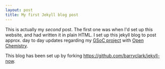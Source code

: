 ```yaml
---
layout: post
title: My first Jekyll blog post
---
```


This is actually my _second_ post. The first one was when I'd set up this website, and had written it in plain HTML. I set up this jekyll blog to post approx. day to day updates regarding my [GSoC project](https://summerofcode.withgoogle.com/projects/#5621295143190528) with [Open Chemistry](http://www.openchemistry.org/).

This blog has been set up by forking <https://github.com/barryclark/jekyll-now>.

